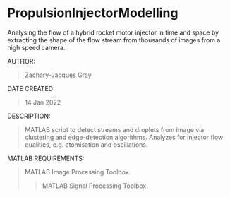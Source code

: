 # PropulsionInjectorModelling
Analysing the flow of a hybrid rocket motor injector in time and space by extracting the shape of the flow stream from thousands of images from a high speed camera. 

AUTHOR:       
> Zachary-Jacques Gray

DATE CREATED: 
> 14 Jan 2022

DESCRIPTION:  
> MATLAB script to detect streams and droplets from image via clustering and edge-detection algorithms.
> Analyzes for injector flow qualities, e.g. atomisation and oscillations.

MATLAB REQUIREMENTS: 
> MATLAB Image Processing Toolbox.
> > MATLAB Signal Processing Toolbox.
